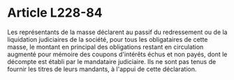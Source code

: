 # Article L228-84

Les représentants de la masse déclarent au passif du redressement ou de la liquidation judiciaires de la société, pour tous les obligataires de cette masse, le montant en principal des obligations restant en circulation augmenté pour mémoire des coupons d'intérêts échus et non payés, dont le décompte est établi par le mandataire judiciaire. Ils ne sont pas tenus de fournir les titres de leurs mandants, à l'appui de cette déclaration.
